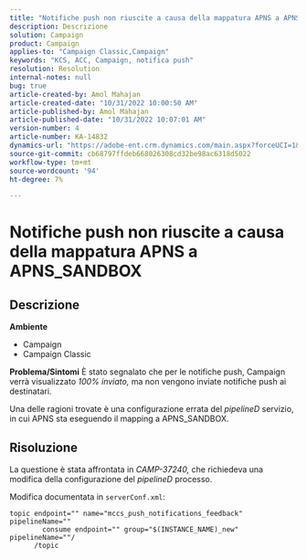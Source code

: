 ```yaml
---
title: "Notifiche push non riuscite a causa della mappatura APNS a APNS_SANDBOX"
description: Descrizione
solution: Campaign
product: Campaign
applies-to: "Campaign Classic,Campaign"
keywords: "KCS, ACC, Campaign, notifica push"
resolution: Resolution
internal-notes: null
bug: true
article-created-by: Amol Mahajan
article-created-date: "10/31/2022 10:00:50 AM"
article-published-by: Amol Mahajan
article-published-date: "10/31/2022 10:07:01 AM"
version-number: 4
article-number: KA-14832
dynamics-url: "https://adobe-ent.crm.dynamics.com/main.aspx?forceUCI=1&pagetype=entityrecord&etn=knowledgearticle&id=858fafe5-0259-ed11-9561-6045bd006079"
source-git-commit: cb68797ffdeb668026308cd32be98ac6318d5022
workflow-type: tm+mt
source-wordcount: '94'
ht-degree: 7%

---
```


# Notifiche push non riuscite a causa della mappatura APNS a APNS_SANDBOX

## Descrizione

<b>Ambiente</b>
- Campaign
- Campaign Classic



<b>Problema/Sintomi</b>
È stato segnalato che per le notifiche push, Campaign verrà visualizzato *100% inviato,* ma non vengono inviate notifiche push ai destinatari.

Una delle ragioni trovate è una configurazione errata del *pipelineD* servizio, in cui APNS sta eseguendo il mapping a APNS_SANDBOX.


## Risoluzione


La questione è stata affrontata in *CAMP-37240,* che richiedeva una modifica della configurazione del *pipelineD* processo.

Modifica documentata in `serverConf.xml`:


```
topic endpoint="" name="mccs_push_notifications_feedback" pipelineName=""
        consume endpoint="" group="$(INSTANCE_NAME)_new" pipelineName=""/
      /topic
```

